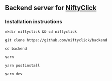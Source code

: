## Backend server for [NiftyClick](https://twitter.com/niftyclickhq)

### Installation instructions

```
mkdir niftyclick && cd niftyclick

git clone https://github.com/niftyclick/backend

cd backend

yarn

yarn postinstall

yarn dev
```
